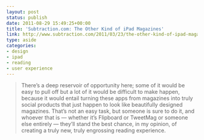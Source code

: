 ```yaml
---
layout: post
status: publish
date: 2011-08-29 15:49:25+00:00
title: 'Subtraction.com: The Other Kind of iPad Magazines'
link: http://www.subtraction.com/2011/03/23/the-other-kind-of-ipad-magazines
type: aside
categories:
- design
- ipad
- reading
- user experience
---
```


> There’s a deep reservoir of opportunity here; some of it would be easy to pull off but a lot of it would be difficult to make happen, because it would entail turning these apps from magazines into truly social products that just happen to look like beautifully designed magazines. That’s not an easy task, but someone is sure to do it, and whoever that is — whether it’s Flipboard or TweetMag or someone else entirely — they’ll stand the best chance, in my opinion, of creating a truly new, truly engrossing reading experience.
